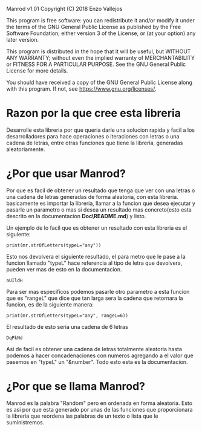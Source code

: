 Manrod v1.01
Copyright (C) 2018 Enzo Vallejos

This program is free software: you can redistribute it and/or modify
it under the terms of the GNU General Public License as published by
the Free Software Foundation; either version 3 of the License, or
(at your option) any later version.

This program is distributed in the hope that it will be useful,
but WITHOUT ANY WARRANTY; without even the implied warranty of
MERCHANTABILITY or FITNESS FOR A PARTICULAR PURPOSE.  See the
GNU General Public License for more details.

You should have received a copy of the GNU General Public License
along with this program.  If not, see <https://www.gnu.org/licenses/>.

# Razon por la que cree esta libreria

Desarrolle esta libreria por que queria darle una solucion rapida y facil a los desarrolladores para hace operaciones o iteraciones con letras o una cadena de letras, entre otras funciones que tiene la libreria, generadas aleatoriamente.

# ¿Por que usar Manrod?

Por que es facil de obtener un resultado que tenga que ver con una letras o una cadena de letras generadas de forma aleatoria, con esta libreria. basicamente es importar la libreria, llamar a la funcion que desea ejecutar y pasarle un parametro o mas si desea un resultado mas concreto(esto esta descrito en la documentacion **Doc\README.md**) y listo.

Un ejemplo de lo facil que es obtener un resultado con esta libreria es el siguiente:
```
print(mr.strOfLetters(typeL="any"))
```
Esto nos devolvera el siguiente resultado, el para metro que le pase a la funcion llamado "typeL" hace referencia al tipo de letra que devolvera, pueden ver mas de esto en la documentacion.
```
aUIldH
```
Para ser mas especificos podemos pasarle otro parametro a esta funcion que es "rangeL" que dice que tan larga sera la cadena que retornara la funcion, es de la siguiente manera:
```
print(mr.strOfLetters(typeL="any", rangeL=6))
```
El resultado de esto seria una cadena de 6 letras
```
DqPkNd
```

Asi de facil es obtener una cadena de letras totalmente aleatoria hasta podemos a hacer concadenaciones con numeros agregando a el valor que pasemos en "typeL" un "&number". Todo esto esta es la documentacion.

# ¿Por que se llama Manrod?

Manrod es la palabra "Random" pero en ordenada en forma aleatoria. Esto es asi por que esta generado por unas de las funciones que proporcionara la libreria que reordena las palabras de un texto o lista que le suministremos.
